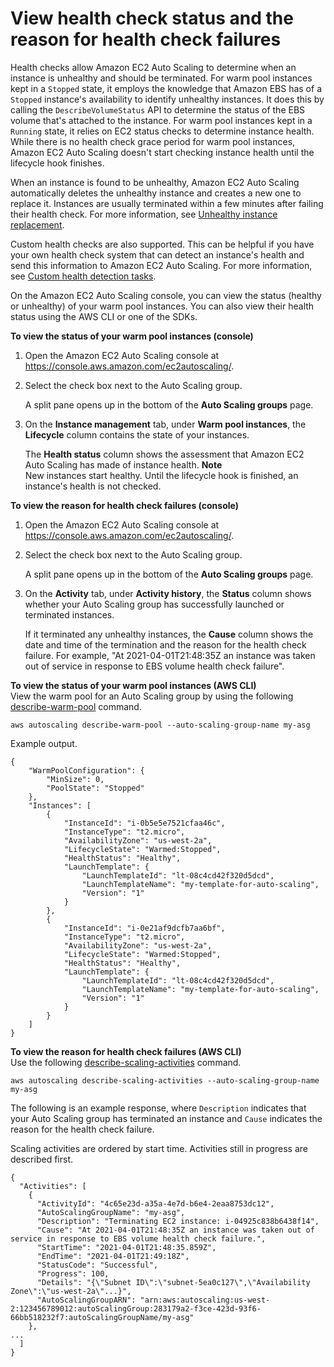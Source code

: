 # View health check status and the reason for health check failures<a name="warm-pools-health-checks-monitor-view-status"></a>

Health checks allow Amazon EC2 Auto Scaling to determine when an instance is unhealthy and should be terminated\. For warm pool instances kept in a `Stopped` state, it employs the knowledge that Amazon EBS has of a `Stopped` instance's availability to identify unhealthy instances\. It does this by calling the `DescribeVolumeStatus` API to determine the status of the EBS volume that's attached to the instance\. For warm pool instances kept in a `Running` state, it relies on EC2 status checks to determine instance health\. While there is no health check grace period for warm pool instances, Amazon EC2 Auto Scaling doesn't start checking instance health until the lifecycle hook finishes\. 

When an instance is found to be unhealthy, Amazon EC2 Auto Scaling automatically deletes the unhealthy instance and creates a new one to replace it\. Instances are usually terminated within a few minutes after failing their health check\. For more information, see [Unhealthy instance replacement](ec2-auto-scaling-health-checks.md#replace-unhealthy-instance)\.

Custom health checks are also supported\. This can be helpful if you have your own health check system that can detect an instance's health and send this information to Amazon EC2 Auto Scaling\. For more information, see [Custom health detection tasks](ec2-auto-scaling-health-checks.md#as-configure-healthcheck)\.

On the Amazon EC2 Auto Scaling console, you can view the status \(healthy or unhealthy\) of your warm pool instances\. You can also view their health status using the AWS CLI or one of the SDKs\. 

**To view the status of your warm pool instances \(console\)**

1. Open the Amazon EC2 Auto Scaling console at [https://console\.aws\.amazon\.com/ec2autoscaling/](https://console.aws.amazon.com/ec2autoscaling/)\.

1. Select the check box next to the Auto Scaling group\. 

   A split pane opens up in the bottom of the **Auto Scaling groups** page\. 

1. On the **Instance management** tab, under **Warm pool instances**, the **Lifecycle** column contains the state of your instances\.

   The **Health status** column shows the assessment that Amazon EC2 Auto Scaling has made of instance health\.
**Note**  
New instances start healthy\. Until the lifecycle hook is finished, an instance's health is not checked\.

**To view the reason for health check failures \(console\)**

1. Open the Amazon EC2 Auto Scaling console at [https://console\.aws\.amazon\.com/ec2autoscaling/](https://console.aws.amazon.com/ec2autoscaling/)\.

1. Select the check box next to the Auto Scaling group\. 

   A split pane opens up in the bottom of the **Auto Scaling groups** page\. 

1. On the **Activity** tab, under **Activity history**, the **Status** column shows whether your Auto Scaling group has successfully launched or terminated instances\.

   If it terminated any unhealthy instances, the **Cause** column shows the date and time of the termination and the reason for the health check failure\. For example, "At 2021\-04\-01T21:48:35Z an instance was taken out of service in response to EBS volume health check failure"\. 

**To view the status of your warm pool instances \(AWS CLI\)**  
View the warm pool for an Auto Scaling group by using the following [describe\-warm\-pool](https://docs.aws.amazon.com/cli/latest/reference/autoscaling/describe-warm-pool.html) command\.

```
aws autoscaling describe-warm-pool --auto-scaling-group-name my-asg
```

Example output\.

```
{
    "WarmPoolConfiguration": {
        "MinSize": 0,
        "PoolState": "Stopped"
    },
    "Instances": [
        {
            "InstanceId": "i-0b5e5e7521cfaa46c",
            "InstanceType": "t2.micro",
            "AvailabilityZone": "us-west-2a",
            "LifecycleState": "Warmed:Stopped",
            "HealthStatus": "Healthy",
            "LaunchTemplate": {
                "LaunchTemplateId": "lt-08c4cd42f320d5dcd",
                "LaunchTemplateName": "my-template-for-auto-scaling",
                "Version": "1"
            }
        },
        {
            "InstanceId": "i-0e21af9dcfb7aa6bf",
            "InstanceType": "t2.micro",
            "AvailabilityZone": "us-west-2a",
            "LifecycleState": "Warmed:Stopped",
            "HealthStatus": "Healthy",
            "LaunchTemplate": {
                "LaunchTemplateId": "lt-08c4cd42f320d5dcd",
                "LaunchTemplateName": "my-template-for-auto-scaling",
                "Version": "1"
            }
        }
    ]
}
```

**To view the reason for health check failures \(AWS CLI\)**  
Use the following [describe\-scaling\-activities](https://docs.aws.amazon.com/cli/latest/reference/autoscaling/describe-scaling-activities.html) command\. 

```
aws autoscaling describe-scaling-activities --auto-scaling-group-name my-asg
```

The following is an example response, where `Description` indicates that your Auto Scaling group has terminated an instance and `Cause` indicates the reason for the health check failure\. 

Scaling activities are ordered by start time\. Activities still in progress are described first\. 

```
{
  "Activities": [
    {
      "ActivityId": "4c65e23d-a35a-4e7d-b6e4-2eaa8753dc12",
      "AutoScalingGroupName": "my-asg",
      "Description": "Terminating EC2 instance: i-04925c838b6438f14",
      "Cause": "At 2021-04-01T21:48:35Z an instance was taken out of service in response to EBS volume health check failure.",
      "StartTime": "2021-04-01T21:48:35.859Z",
      "EndTime": "2021-04-01T21:49:18Z",
      "StatusCode": "Successful",
      "Progress": 100,
      "Details": "{\"Subnet ID\":\"subnet-5ea0c127\",\"Availability Zone\":\"us-west-2a\"...}",
      "AutoScalingGroupARN": "arn:aws:autoscaling:us-west-2:123456789012:autoScalingGroup:283179a2-f3ce-423d-93f6-66bb518232f7:autoScalingGroupName/my-asg"
    },
...
  ]
}
```